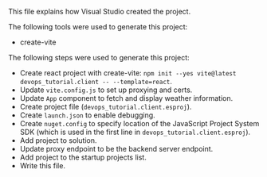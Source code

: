 This file explains how Visual Studio created the project.

The following tools were used to generate this project:
- create-vite

The following steps were used to generate this project:
- Create react project with create-vite: `npm init --yes vite@latest devops_tutorial.client -- --template=react`.
- Update `vite.config.js` to set up proxying and certs.
- Update `App` component to fetch and display weather information.
- Create project file (`devops_tutorial.client.esproj`).
- Create `launch.json` to enable debugging.
- Create `nuget.config` to specify location of the JavaScript Project System SDK (which is used in the first line in `devops_tutorial.client.esproj`).
- Add project to solution.
- Update proxy endpoint to be the backend server endpoint.
- Add project to the startup projects list.
- Write this file.
